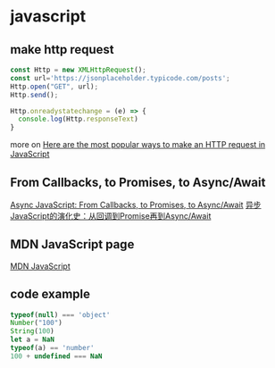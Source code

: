 # javascript

## make http request

``` javascript
const Http = new XMLHttpRequest();
const url='https://jsonplaceholder.typicode.com/posts';
Http.open("GET", url);
Http.send();

Http.onreadystatechange = (e) => {
  console.log(Http.responseText)
}
```
more on [Here are the most popular ways to make an HTTP request in JavaScript](https://www.freecodecamp.org/news/here-is-the-most-popular-ways-to-make-an-http-request-in-javascript-954ce8c95aaa/)

## From Callbacks, to Promises, to Async/Await
[Async JavaScript: From Callbacks, to Promises, to Async/Await](https://tylermcginnis.com/async-javascript-from-callbacks-to-promises-to-async-await/)
[异步JavaScript的演化史：从回调到Promise再到Async/Await](https://mp.weixin.qq.com/s/V6EtgI_mAFk7FAFPSVFg4Q)


## MDN JavaScript page
[MDN JavaScript](https://developer.mozilla.org/en-US/docs/Web/javascript)

## code example

``` javascript
typeof(null) === 'object'
Number("100")
String(100)
let a = NaN
typeof(a) == 'number'
100 + undefined === NaN
```
